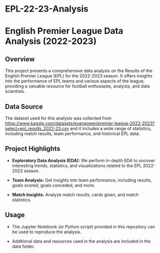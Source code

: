 # EPL-22-23-Analysis
# English Premier League Data Analysis (2022-2023)

## Overview

This project presents a comprehensive data analysis on the Results of the English Premier League (EPL) for the 2022-2023 season. It offers insights into the performance of EPL teams and various aspects of the league, providing a valuable resource for football enthusiasts, analysts, and data scientists.

## Data Source

The dataset used for this analysis was collected from https://www.kaggle.com/datasets/evangower/premier-league-2022-2023?select=epl_results_2022-23.csv and it includes a wide range of statistics, including match results, team performance, and historical EPL data.

## Project Highlights

- **Exploratory Data Analysis (EDA):** We perform in-depth EDA to uncover interesting trends, statistics, and visualizations related to the EPL 2022-2023 season.

- **Team Analysis:** Get insights into team performance, including results, goals scored, goals conceded, and more.

- **Match Insights:** Analyze match results, cards given, and match statistics.

## Usage

- The Jupyter Notebook (or Python script) provided in this repository can be used to reproduce the analysis.

- Additional data and resources used in the analysis are included in the data folder.

  
